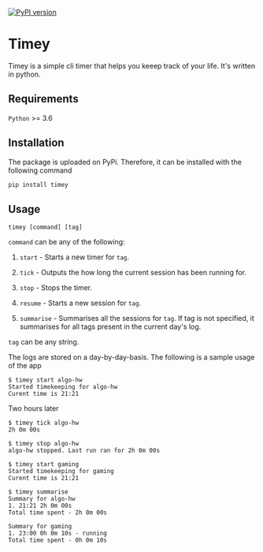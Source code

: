 [![PyPI version](https://badge.fury.io/py/timey.svg)](https://badge.fury.io/py/timey)
# Timey
Timey is a simple cli timer that helps you keeep track of your life. It's written in python.

## Requirements
`Python` >= 3.6

## Installation
The package is uploaded on PyPi. Therefore, it can be installed with the following command
```bash
pip install timey
```

## Usage 
```
timey [command] [tag]
```
`command` can be any of the following:
1. `start` - Starts a new timer for `tag`.
1. `tick` - Outputs the how long the current session has been running for.
1. `stop` - Stops the timer.

1. `resume` - Starts a new session for `tag`.
1. `summarise` - Summarises all the sessions for `tag`. If tag is not specified, it summarises for all tags present in the current day's log.

`tag` can be any string.

The logs are stored on a day-by-day-basis.
The following is a sample usage of the app
```
$ timey start algo-hw
Started timekeeping for algo-hw
Curent time is 21:21
```
Two hours later
```
$ timey tick algo-hw
2h 0m 00s

$ timey stop algo-hw
algo-hw stopped. Last run ran for 2h 0m 00s

$ timey start gaming
Started timekeeping for gaming
Curent time is 21:21

$ timey summarise
Summary for algo-hw
1. 21:21 2h 0m 00s
Total time spent - 2h 0m 00s

Summary for gaming
1. 23:00 0h 0m 10s - running
Total time spent - 0h 0m 10s

```

